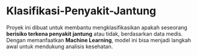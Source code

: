 # Klasifikasi-Penyakit-Jantung

Proyek ini dibuat untuk membantu mengklasifikasikan apakah seseorang **berisiko terkena penyakit jantung** atau tidak, berdasarkan data medis.  
Dengan memanfaatkan **Machine Learning**, model ini bisa menjadi langkah awal untuk mendukung analisis kesehatan.
